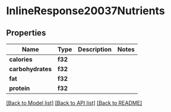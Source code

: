 # InlineResponse20037Nutrients

## Properties

Name | Type | Description | Notes
------------ | ------------- | ------------- | -------------
**calories** | **f32** |  | 
**carbohydrates** | **f32** |  | 
**fat** | **f32** |  | 
**protein** | **f32** |  | 

[[Back to Model list]](../README.md#documentation-for-models) [[Back to API list]](../README.md#documentation-for-api-endpoints) [[Back to README]](../README.md)


